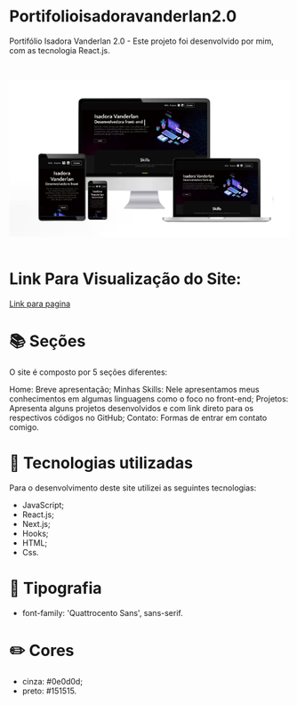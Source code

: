 # Portifolioisadoravanderlan2.0
Portifólio Isadora Vanderlan 2.0 - Este projeto foi desenvolvido por mim, com as tecnologia React.js.

<br/>

![Presentation](https://github.com/IsadoraVanderlan/Portifolioisadoravanderlan2.0/blob/main/public/img/portfolio.png)
<br/><br/>

# Link Para Visualização do Site:

<a href="https://isadoravanderlan.github.io/Portifolioisadoravanderlan2.0/">Link para pagina
</a>
<br/>

# 📚 Seções
O site é composto por 5 seções diferentes:

Home: Breve apresentação;
Minhas Skills: Nele apresentamos meus conhecimentos em algumas linguagens como o foco no front-end;
Projetos: Apresenta alguns projetos desenvolvidos e com link direto para os respectivos códigos no GitHub;
Contato: Formas de entrar em contato comigo.

# 💼 Tecnologias utilizadas
Para o desenvolvimento deste site utilizei as seguintes tecnologias:

- JavaScript;
- React.js;
- Next.js;
- Hooks;
- HTML;
- Css.

# 📃 Tipografia

- font-family: 'Quattrocento Sans', sans-serif.

# ✏️ Cores
- cinza: #0e0d0d;
- preto: #151515.

